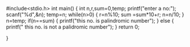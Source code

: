 #include<stdio.h>
int main()
{
	int n,r,sum=0,temp;
	printf("enter a no:");
	scanf("%d",&n);
	temp=n;
	while(n>0)
	{
		r=n%10;
		sum =sum*10+r;
		n=n/10;
	}
	n=temp;
	if(n==sum)
	{
		printf("this no. is palindromic number");
	}
	else
	{
		printf(" this no. is not a palidromic number");
	}
	return 0;
	
}
